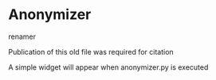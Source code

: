 # Anonymizer
renamer

Publication of this old file was required for citation


A simple widget will appear when anonymizer.py is executed
